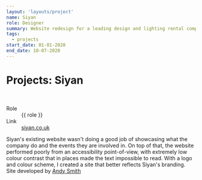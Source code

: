 ```yaml
---
layout: 'layouts/project'
name: Siyan
role: Designer
summary: Website redesign for a leading design and lighting rental company.
tags:
  - projects
start_date: 01-01-2020
end_date: 10-07-2020
---
```


# Projects: Siyan

<div class="image-wrapper">
  <img class="project-image project-image--multiple" src="/assets/project-images/siyan.png" alt="" role="presentation">
  <img class="project-image project-image--multiple" src="/assets/project-images/siyan2.png" alt="" role="presentation">
</div>

<dl>
  <dt>Role</dt>
  <dd>{{ role }}</dd>

  <dt>Link</dt>
  <dd><a href="https://siyan.co.uk/">siyan.co.uk</a></dd>
</dl>

Siyan's existing website wasn't doing a good job of showcasing what the company do and the events they are involved in. On top of that, the website performed poorly from an accessibility point-of-view, with extremely low colour contrast that in places made the text impossible to read. With a logo and colour scheme, I created a site that better reflects Siyan's branding. Site developed by [Andy Smith](https://andyms.uk/)
